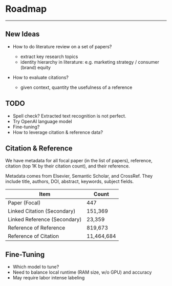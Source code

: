 # Roadmap

---

## New Ideas
* How to do literature review on a set of papers? 
  * extract key research topics 
  * identity hierarchy in literature: e.g. marketing strategy / consumer (brand) equity

* How to evaluate citations? 
  * given context, quantity the usefulness of a reference

## TODO

* Spell check? Extracted text recognition is not perfect.
* Try OpenAI language model
* Fine-tuning?
* How to leverage citation & reference data?

## Citation & Reference

We have metadata for all focal paper (in the list of papers), reference, citation (top 1K by their citation count), and
their reference.

Metadata comes from Elsevier, Semantic Scholar, and CrossRef. They include title, authors, DOI, abstract, keywords,
subject fields.

| Item                         | Count      |
|------------------------------|------------|
| Paper (Focal)                | 447        | 
| Linked Citation (Secondary)  | 151,369    |
| Linked Reference (Secondary) | 23,359     |
| Reference of Reference       | 819,673    |
| Reference of Citation        | 11,464,684 |

## Fine-Tuning

* Which model to tune?
* Need to balance local runtime (RAM size, w/o GPU) and accuracy
* May require labor intense labeling
